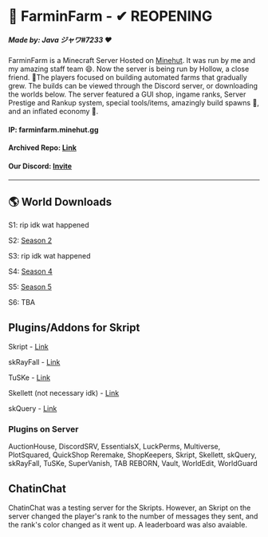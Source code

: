 # 🍞 FarminFarm - ✔ REOPENING

##### Made by: Java ジャワ#7233 ♥

FarminFarm is a Minecraft Server Hosted on [Minehut](https://minehut.com). It was run by me and my amazing staff team 😄. Now the server is being run by Hollow, a close friend. 🙏The players focused on building automated farms that gradually grew. The builds can be viewed through the Discord server, or downloading the worlds below. The server featured a GUI shop, ingame ranks, Server Prestige and Rankup system, special tools/items, amazingly build spawns 🌆, and an inflated economy 💸. 

#### IP: farminfarm.minehut.gg

#### Archived Repo: [Link](https://github.com/Javascript-void0/FarminFarm)

#### Our Discord: [Invite](https://discord.gg/YkBRcR5)

---

## 🌎 World Downloads
S1: rip idk wat happened

S2: [Season 2](http://www.mediafire.com/file/abl5b6e0pfa2o5g/FiF_s2.zip/file)

S3: rip idk wat happened

S4: [Season 4](http://www.mediafire.com/file/eu759h534sg3a22/FiF_s4.zip/file)

S5: [Season 5](http://www.mediafire.com/file/625x2ppuwomyh1z/FiF_s5.zip/file)

S6: TBA

## Plugins/Addons for Skript

Skript - [Link](https://github.com/SkriptLang/Skript)

skRayFall - [Link](https://dev.bukkit.org/projects/skrayfall)

TuSKe - [Link](https://github.com/Pikachu920/TuSKe)

Skellett (not necessary idk) - [Link](https://github.com/TheLimeGlass/Skellett)

skQuery - [Link](https://github.com/SkQuery/SkQuery)

### Plugins on Server

AuctionHouse, DiscordSRV, EssentialsX, LuckPerms, Multiverse, PlotSquared, QuickShop Reremake, ShopKeepers, Skript, Skellett, skQuery, skRayFall, TuSKe, SuperVanish, TAB REBORN, Vault, WorldEdit, WorldGuard

## ChatinChat

ChatinChat was a testing server for the Skripts. However, an Skript on the server changed the player's rank to the number of messages they sent, and the rank's color changed as it went up. A leaderboard was also avaiable. 